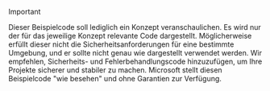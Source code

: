 > [!IMPORTANT]
>  Dieser Beispielcode soll lediglich ein Konzept veranschaulichen. Es wird nur der für das jeweilige Konzept relevante Code dargestellt. Möglicherweise erfüllt dieser nicht die Sicherheitsanforderungen für eine bestimmte Umgebung, und er sollte nicht genau wie dargestellt verwendet werden. Wir empfehlen, Sicherheits- und Fehlerbehandlungscode hinzuzufügen, um Ihre Projekte sicherer und stabiler zu machen. Microsoft stellt diesen Beispielcode "wie besehen" und ohne Garantien zur Verfügung.